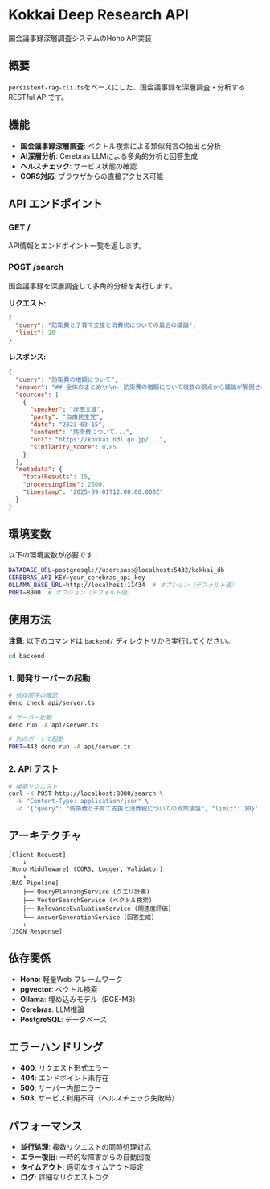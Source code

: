 # Kokkai Deep Research API

国会議事録深層調査システムのHono API実装

## 概要

`persistent-rag-cli.ts`をベースにした、国会議事録を深層調査・分析するRESTful APIです。

## 機能

- **国会議事録深層調査**: ベクトル検索による類似発言の抽出と分析
- **AI深層分析**: Cerebras LLMによる多角的分析と回答生成
- **ヘルスチェック**: サービス状態の確認
- **CORS対応**: ブラウザからの直接アクセス可能

## API エンドポイント

### GET /
API情報とエンドポイント一覧を返します。


### POST /search
国会議事録を深層調査して多角的分析を実行します。

**リクエスト:**
```json
{
  "query": "防衛費と子育て支援と消費税についての最近の議論",
  "limit": 20
}
```

**レスポンス:**
```json
{
  "query": "防衛費の増額について",
  "answer": "## 全体のまとめ\n\n- 防衛費の増額について複数の観点から議論が展開されており...\n- 子育て支援政策では財源確保の課題が指摘されている...\n- 消費税に関しては減税と社会保障の両面での議論が活発化している...",
  "sources": [
    {
      "speaker": "岸田文雄",
      "party": "自由民主党",
      "date": "2023-03-15",
      "content": "防衛費について...",
      "url": "https://kokkai.ndl.go.jp/...",
      "similarity_score": 0.85
    }
  ],
  "metadata": {
    "totalResults": 15,
    "processingTime": 2500,
    "timestamp": "2025-09-01T12:00:00.000Z"
  }
}
```

## 環境変数

以下の環境変数が必要です：

```bash
DATABASE_URL=postgresql://user:pass@localhost:5432/kokkai_db
CEREBRAS_API_KEY=your_cerebras_api_key
OLLAMA_BASE_URL=http://localhost:11434  # オプション（デフォルト値）
PORT=8000  # オプション（デフォルト値）
```

## 使用方法

**注意**: 以下のコマンドは `backend/` ディレクトリから実行してください。

```bash
cd backend
```

### 1. 開発サーバーの起動

```bash
# 依存関係の確認
deno check api/server.ts

# サーバー起動
deno run -A api/server.ts

# 別のポートで起動
PORT=443 deno run -A api/server.ts
```

### 2. API テスト

```bash
# 検索リクエスト
curl -X POST http://localhost:8000/search \
  -H "Content-Type: application/json" \
  -d '{"query": "防衛費と子育て支援と消費税についての政策議論", "limit": 10}'
```

## アーキテクチャ

```
[Client Request] 
    ↓
[Hono Middleware] (CORS, Logger, Validator)
    ↓  
[RAG Pipeline]
    ├── QueryPlanningService (クエリ計画)
    ├── VectorSearchService (ベクトル検索)
    ├── RelevanceEvaluationService (関連度評価)
    └── AnswerGenerationService (回答生成)
    ↓
[JSON Response]
```

## 依存関係

- **Hono**: 軽量Web フレームワーク
- **pgvector**: ベクトル検索
- **Ollama**: 埋め込みモデル（BGE-M3）
- **Cerebras**: LLM推論
- **PostgreSQL**: データベース

## エラーハンドリング

- **400**: リクエスト形式エラー
- **404**: エンドポイント未存在
- **500**: サーバー内部エラー
- **503**: サービス利用不可（ヘルスチェック失敗時）

## パフォーマンス

- **並行処理**: 複数リクエストの同時処理対応
- **エラー復旧**: 一時的な障害からの自動回復
- **タイムアウト**: 適切なタイムアウト設定
- **ログ**: 詳細なリクエストログ

